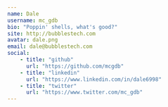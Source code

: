 ```yaml
---
name: Dale
username: mc_gdb
bio: "Poppin' shells, what's good?"
site: http://bubblestech.com
avatar: dale.png
email: dale@bubblestech.com
social:
    - title: "github"
      url: "https://github.com/mcgdb"
    - title: "linkedin"
      url: "https://www.linkedin.com/in/dale6998"
    - title: "twitter"
      url: "https://www.twitter.com/mc_gdb"
---
```


